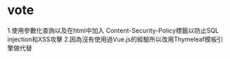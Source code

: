 # vote

1.使用參數化查詢以及在html中加入 Content-Security-Policy標籤以防止SQL injection和XSS攻擊
2.因為沒有使用過Vue.js的經驗所以改用Thymeleaf模板引擎做代替
